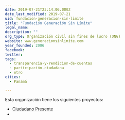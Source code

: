 ```yaml
---
date: 2019-07-21T23:14:06.000Z
date_last_modified: 2019-07-21
uid: fundacion-generacion-sin-limite
title: "Fundación Generación Sin Límite"
legal_name: 
description: ""
org_type: Organización civil sin fines de lucro (ONG)
website: www.generacionsinlimite.com
year_founded: 2006
facebook: 
twitter: 
tags:
  - transparencia-y-rendicion-de-cuentas
  - participación-ciudadana
  - otro
cities: 
  - Panamá

---
```


Esta organización tiene los siguientes proyectos:

- [Ciudadano Presente](/i/ciudadano-presente.html)
- [](/i/ciudadano-presente.html)
